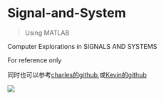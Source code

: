 # Signal-and-System
>Using MATLAB

Computer Explorations in SIGNALS AND SYSTEMS

For reference only

同时也可以参考[charles的github](https://github.com/SteveCharlesYang/Signal-System-Lab "查尔斯的github"),或[Kevin的github](https://github.com/ultramankevin/System-and-Signals-MATLAB)





>>>>>>>
![](http://electricalacademia.com/wp-content/uploads/2017/07/Zero-State-Response-using-Matlab-Example-1.gif)
